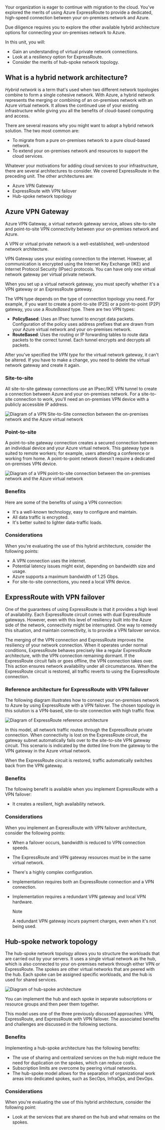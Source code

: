 Your organization is eager to continue with migration to the cloud. You've explored the merits of using Azure ExpressRoute to provide a dedicated, high-speed connection between your on-premises network and Azure.

Due diligence requires you to explore the other available hybrid architecture options for connecting your on-premises network to Azure.

In this unit, you will:

- Gain an understanding of virtual private network connections.
- Look at a resiliency option for ExpressRoute.
- Consider the merits of hub-spoke network topology.

## What is a hybrid network architecture?

*Hybrid network* is a term that's used when two different network topologies combine to form a single cohesive network. With Azure, a hybrid network represents the merging or combining of an on-premises network with an Azure virtual network. It allows the continued use of your existing infrastructure while giving you all the benefits of cloud-based computing and access.

There are several reasons why you might want to adopt a hybrid network solution. The two most common are: 
* To migrate from a pure on-premises network to a pure cloud-based network.
* To extend your on-premises network and resources to support the cloud services.

Whatever your motivations for adding cloud services to your infrastructure, there are several architectures to consider.  We covered ExpressRoute in the preceding unit. The other architectures are:

- Azure VPN Gateway
- ExpressRoute with VPN failover
- Hub-spoke network topology

## Azure VPN Gateway

Azure VPN Gateway, a virtual network gateway service, allows site-to-site and point-to-site VPN connectivity between your on-premises network and Azure.  

A VPN or virtual private network is a well-established, well-understood network architecture.

VPN Gateway uses your existing connection to the internet. However, all communication is encrypted using the Internet Key Exchange (IKE) and Internet Protocol Security (IPsec) protocols. You can have only one virtual network gateway per virtual private network.  

When you set up a virtual network gateway, you must specify whether it's a VPN gateway or an ExpressRoute gateway.  

The VPN type depends on the type of connection topology you need. For example, if you want to create a point-to-site (P2S) or a point-to-point (P2P) gateway, you use a *RouteBased* type.  There are two VPN types:

- **PolicyBased**: Uses an IPsec tunnel to encrypt data packets.  Configuration of the policy uses address prefixes that are drawn from your Azure virtual network and your on-premises network.
- **RouteBased**: Uses the routing or IP forwarding tables to route data packets to the correct tunnel. Each tunnel encrypts and decrypts all packets.

After you've specified the *VPN type* for the virtual network gateway, it can't be altered. If you have to make a change, you need to delete the virtual network gateway and create it again.

### Site-to-site

All site-to-site gateway connections use an IPsec/IKE VPN tunnel to create a connection between Azure and your on-premises network. For a site-to-site connection to work, you'll need an on-premises VPN device with a publicly accessible IP address.

![Diagram of a VPN Site-to-Site connection between the on-premises network and the Azure virtual network](../media/4-s2s-connection.svg)

### Point-to-site

A point-to-site gateway connection creates a secured connection between an individual device and your Azure virtual network. This gateway type is suited to remote workers; for example, users attending a conference or working from home. A point-to-point network doesn't require a dedicated on-premises VPN device.

![Diagram of a VPN point-to-site connection between the on-premises network and the Azure virtual network](../media/4-p2s-connection.svg)

### Benefits

Here are some of the benefits of using a VPN connection:

- It's a well-known technology, easy to configure and maintain.
- All data traffic is encrypted.
- It's better suited to lighter data-traffic loads.

### Considerations

When you're evaluating the use of this hybrid architecture, consider the following points:

- A VPN connection uses the internet.
- Potential latency issues might exist, depending on bandwidth size and usage.
- Azure supports a maximum bandwidth of 1.25 Gbps.
- For site-to-site connections, you need a local VPN device.

## ExpressRoute with VPN failover

One of the guarantees of using ExpressRoute is that it provides a high level of availability. Each ExpressRoute circuit comes with dual ExpressRoute gateways. However, even with this level of resiliency built into the Azure side of the network, connectivity might be interrupted. One way to remedy this situation, and maintain connectivity, is to provide a VPN failover service.

The merging of the VPN connection and ExpressRoute improves the resiliency of your network connection. When it operates under normal conditions, ExpressRoute behaves precisely like a regular ExpressRoute architecture, with the VPN connection remaining dormant. If the ExpressRoute circuit fails or goes offline, the VPN connection takes over. This action ensures network availability under all circumstances. When the ExpressRoute circuit is restored, all traffic reverts to using the ExpressRoute connection.

### Reference architecture for ExpressRoute with VPN failover

The following diagram illustrates how to connect your on-premises network to Azure by using ExpressRoute with a VPN failover. The chosen topology in this solution is a VPN-based, site-to-site connection with high traffic flow.

![Diagram of ExpressRoute reference architecture](../media/4-expressroute-vpn-failover-architecture.svg)

In this model, all network traffic routes through the ExpressRoute private connection. When connectivity is lost on the ExpressRoute circuit, the gateway subnet automatically fails over to the site-to-site VPN gateway circuit. This scenario is indicated by the dotted line from the gateway to the VPN gateway in the Azure virtual network.

When the ExpressRoute circuit is restored, traffic automatically switches back from the VPN gateway.

### Benefits

The following benefit is available when you implement ExpressRoute with a VPN failover:

- It creates a resilient, high availability network.

### Considerations

When you implement an ExpressRoute with VPN failover architecture, consider the following points:

- When a failover occurs, bandwidth is reduced to VPN connection speeds.
- The ExpressRoute and VPN gateway resources must be in the same virtual network.
- There's a highly complex configuration.
- Implementation requires both an ExpressRoute connection and a VPN connection.
- Implementation requires a redundant VPN gateway and local VPN hardware.

    > [!NOTE]
    > A redundant VPN gateway incurs payment charges, even when it's not being used.

## Hub-spoke network topology

The hub-spoke network topology allows you to structure the workloads that are carried out by your servers. It uses a single virtual network as the hub, which is also connected to your on-premises network through either VPN or ExpressRoute. The spokes are other virtual networks that are peered with the hub. Each spoke can be assigned specific workloads, and the hub is used for shared services.

![Diagram of hub-spoke architecture](../media/4-hub-spoke-architecture.svg)

You can implement the hub and each spoke in separate subscriptions or resource groups and then peer them together.

This model uses one of the three previously discussed approaches: VPN, ExpressRoute, and ExpressRoute with VPN failover. The associated benefits and challenges are discussed in the following sections.

### Benefits

Implementing a hub-spoke architecture has the following benefits:

- The use of sharing and centralized services on the hub might reduce the need for duplication on the spokes, which can reduce costs.
- Subscription limits are overcome by peering virtual networks.
- The hub-spoke model allows for the separation of organizational work areas into dedicated spokes, such as SecOps, InfraOps, and DevOps.

### Considerations

When you're evaluating the use of this hybrid architecture, consider the following point:

- Look at the services that are shared on the hub and what remains on the spokes.
